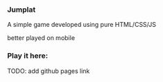 ### Jumplat

A simple game developed using pure HTML/CSS/JS

better played on mobile

### Play it here:
TODO: add github pages link
